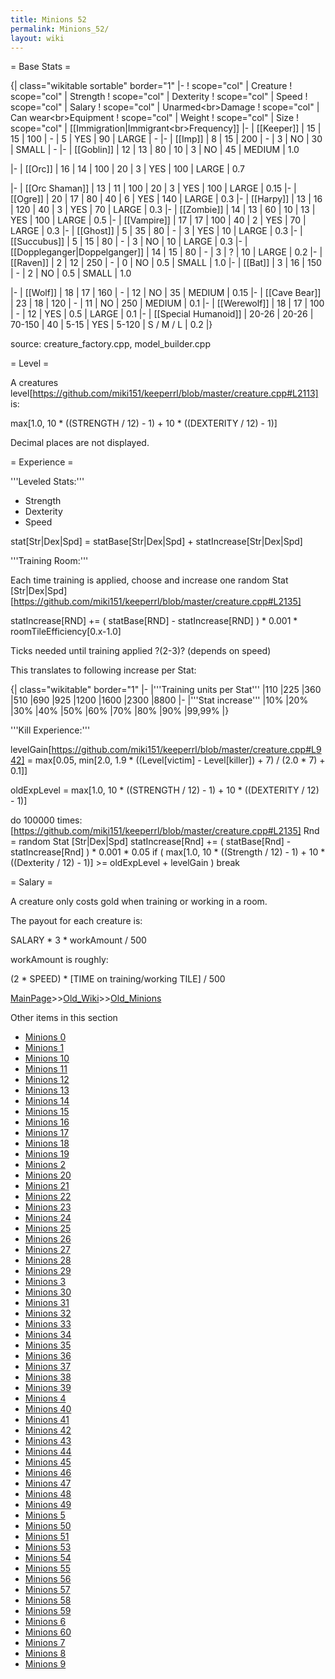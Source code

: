```yaml
---
title: Minions 52
permalink: Minions_52/
layout: wiki
---
```


= Base Stats =

{| class=&quot;wikitable sortable&quot; border=&quot;1&quot;
|-
! scope=&quot;col&quot; | Creature
! scope=&quot;col&quot; | Strength
! scope=&quot;col&quot; | Dexterity
! scope=&quot;col&quot; | Speed
! scope=&quot;col&quot; | Salary
! scope=&quot;col&quot; | Unarmed&lt;br&gt;Damage
! scope=&quot;col&quot; | Can wear&lt;br&gt;Equipment
! scope=&quot;col&quot; | Weight
! scope=&quot;col&quot; | Size
! scope=&quot;col&quot; | [[Immigration|Immigrant&lt;br&gt;Frequency]]
|-
| [[Keeper]]
| 15
| 15
| 100
| -
| 5
| YES
| 90
| LARGE
| -
|-
| [[Imp]]
| 8
| 15
| 200
| -
| 3
| NO
| 30
| SMALL
| -
|-
| [[Goblin]]
| 12
| 13
| 80
| 10
| 3
| NO
| 45
| MEDIUM
| 1.0

|-
| [[Orc]]
| 16
| 14
| 100
| 20
| 3
| YES
| 100
| LARGE
| 0.7

|-
| [[Orc Shaman]]
| 13
| 11
| 100
| 20
| 3
| YES
| 100
| LARGE
| 0.15
|-
| [[Ogre]]
| 20
| 17
| 80
| 40
| 6
| YES
| 140
| LARGE
| 0.3
|-
| [[Harpy]]
| 13
| 16
| 120
| 40
| 3
| YES
| 70
| LARGE
| 0.3
|-
| [[Zombie]]
| 14
| 13
| 60
| 10
| 13
| YES
| 100
| LARGE
| 0.5
|-
| [[Vampire]]
| 17
| 17
| 100
| 40
| 2
| YES
| 70
| LARGE
| 0.3
|-
| [[Ghost]]
| 5
| 35
| 80
| -
| 3
| YES
| 10
| LARGE
| 0.3
|-
| [[Succubus]]
| 5
| 15
| 80
| -
| 3
| NO
| 10
| LARGE
| 0.3
|-
| [[Doppleganger|Doppelganger]]
| 14
| 15
| 80
| -
| 3
| ?
| 10
| LARGE
| 0.2
|-
| [[Raven]]
| 2
| 12
| 250
| -
| 0
| NO
| 0.5
| SMALL
| 1.0
|-
| [[Bat]]
| 3
| 16
| 150
| -
| 2
| NO
| 0.5
| SMALL
| 1.0

|-
| [[Wolf]]
| 18
| 17
| 160
| -
| 12
| NO
| 35
| MEDIUM
| 0.15
|-
| [[Cave Bear]]
| 23
| 18
| 120
| -
| 11
| NO
| 250
| MEDIUM
| 0.1
|-
| [[Werewolf]]
| 18
| 17
| 100
| -
| 12
| YES
| 0.5
| LARGE
| 0.1
|-
| [[Special Humanoid]]
| 20-26
| 20-26
| 70-150
| 40
| 5-15
| YES
| 5-120
| S / M / L
| 0.2
|}

source: creature_factory.cpp, model_builder.cpp

= Level =

A creatures level[https://github.com/miki151/keeperrl/blob/master/creature.cpp#L2113] is:

 max[1.0, 10 * ((STRENGTH / 12) - 1) + 10 * ((DEXTERITY / 12) - 1)]

Decimal places are not displayed.

= Experience =

'''Leveled Stats:'''
* Strength
* Dexterity
* Speed

 stat[Str|Dex|Spd] = statBase[Str|Dex|Spd] + statIncrease[Str|Dex|Spd]

 
'''Training Room:'''

Each time training is applied, choose and increase one random Stat [Str|Dex|Spd][https://github.com/miki151/keeperrl/blob/master/creature.cpp#L2135]

 statIncrease[RND] += ( statBase[RND] - statIncrease[RND] ) * 0.001 * roomTileEfficiency[0.x-1.0]

Ticks needed until training applied ?(2-3)? (depends on speed)

This translates to following increase per Stat:

{| class=&quot;wikitable&quot; border=&quot;1&quot;
|-
|'''Training units per Stat'''
|110
|225
|360
|510
|690
|925
|1200
|1600
|2300
|8800
|-
|'''Stat increase'''
|10%
|20%
|30%
|40%
|50%
|60%
|70%
|80%
|90%
|99,99%
|}

'''Kill Experience:'''

 levelGain[https://github.com/miki151/keeperrl/blob/master/creature.cpp#L942] = max[0.05, min[2.0, 1.9 * ((Level[victim] - Level[killer]) + 7) / (2.0 * 7) + 0.1]]

 oldExpLevel = max[1.0, 10 * ((STRENGTH / 12) - 1) + 10 * ((DEXTERITY / 12) - 1)]

 do 100000 times:[https://github.com/miki151/keeperrl/blob/master/creature.cpp#L2135]
    Rnd = random Stat [Str|Dex|Spd]
    statIncrease[Rnd] += ( statBase[Rnd] - statIncrease[Rnd] ) * 0.001 * 0.05
    if ( max[1.0, 10 * ((Strength / 12) - 1) + 10 * ((Dexterity / 12) - 1)] &gt;= oldExpLevel + levelGain )
       break

= Salary =

A creature only costs gold when training or working in a room.

The payout for each creature is:

 SALARY * 3 * workAmount / 500

workAmount is roughly:

 (2 * SPEED) * [TIME on training/working TILE] / 500

[MainPage](/keeperrl_wiki/ "wikilink")>>[Old_Wiki](/keeperrl_wiki/Old_Wiki "wikilink")>>[Old_Minions](/keeperrl_wiki/Old_Minions "wikilink")

Other items in this section
-    [Minions 0](/keeperrl_wiki/Minions_0 "wikilink")
-    [Minions 1](/keeperrl_wiki/Minions_1 "wikilink")
-    [Minions 10](/keeperrl_wiki/Minions_10 "wikilink")
-    [Minions 11](/keeperrl_wiki/Minions_11 "wikilink")
-    [Minions 12](/keeperrl_wiki/Minions_12 "wikilink")
-    [Minions 13](/keeperrl_wiki/Minions_13 "wikilink")
-    [Minions 14](/keeperrl_wiki/Minions_14 "wikilink")
-    [Minions 15](/keeperrl_wiki/Minions_15 "wikilink")
-    [Minions 16](/keeperrl_wiki/Minions_16 "wikilink")
-    [Minions 17](/keeperrl_wiki/Minions_17 "wikilink")
-    [Minions 18](/keeperrl_wiki/Minions_18 "wikilink")
-    [Minions 19](/keeperrl_wiki/Minions_19 "wikilink")
-    [Minions 2](/keeperrl_wiki/Minions_2 "wikilink")
-    [Minions 20](/keeperrl_wiki/Minions_20 "wikilink")
-    [Minions 21](/keeperrl_wiki/Minions_21 "wikilink")
-    [Minions 22](/keeperrl_wiki/Minions_22 "wikilink")
-    [Minions 23](/keeperrl_wiki/Minions_23 "wikilink")
-    [Minions 24](/keeperrl_wiki/Minions_24 "wikilink")
-    [Minions 25](/keeperrl_wiki/Minions_25 "wikilink")
-    [Minions 26](/keeperrl_wiki/Minions_26 "wikilink")
-    [Minions 27](/keeperrl_wiki/Minions_27 "wikilink")
-    [Minions 28](/keeperrl_wiki/Minions_28 "wikilink")
-    [Minions 29](/keeperrl_wiki/Minions_29 "wikilink")
-    [Minions 3](/keeperrl_wiki/Minions_3 "wikilink")
-    [Minions 30](/keeperrl_wiki/Minions_30 "wikilink")
-    [Minions 31](/keeperrl_wiki/Minions_31 "wikilink")
-    [Minions 32](/keeperrl_wiki/Minions_32 "wikilink")
-    [Minions 33](/keeperrl_wiki/Minions_33 "wikilink")
-    [Minions 34](/keeperrl_wiki/Minions_34 "wikilink")
-    [Minions 35](/keeperrl_wiki/Minions_35 "wikilink")
-    [Minions 36](/keeperrl_wiki/Minions_36 "wikilink")
-    [Minions 37](/keeperrl_wiki/Minions_37 "wikilink")
-    [Minions 38](/keeperrl_wiki/Minions_38 "wikilink")
-    [Minions 39](/keeperrl_wiki/Minions_39 "wikilink")
-    [Minions 4](/keeperrl_wiki/Minions_4 "wikilink")
-    [Minions 40](/keeperrl_wiki/Minions_40 "wikilink")
-    [Minions 41](/keeperrl_wiki/Minions_41 "wikilink")
-    [Minions 42](/keeperrl_wiki/Minions_42 "wikilink")
-    [Minions 43](/keeperrl_wiki/Minions_43 "wikilink")
-    [Minions 44](/keeperrl_wiki/Minions_44 "wikilink")
-    [Minions 45](/keeperrl_wiki/Minions_45 "wikilink")
-    [Minions 46](/keeperrl_wiki/Minions_46 "wikilink")
-    [Minions 47](/keeperrl_wiki/Minions_47 "wikilink")
-    [Minions 48](/keeperrl_wiki/Minions_48 "wikilink")
-    [Minions 49](/keeperrl_wiki/Minions_49 "wikilink")
-    [Minions 5](/keeperrl_wiki/Minions_5 "wikilink")
-    [Minions 50](/keeperrl_wiki/Minions_50 "wikilink")
-    [Minions 51](/keeperrl_wiki/Minions_51 "wikilink")
-    [Minions 53](/keeperrl_wiki/Minions_53 "wikilink")
-    [Minions 54](/keeperrl_wiki/Minions_54 "wikilink")
-    [Minions 55](/keeperrl_wiki/Minions_55 "wikilink")
-    [Minions 56](/keeperrl_wiki/Minions_56 "wikilink")
-    [Minions 57](/keeperrl_wiki/Minions_57 "wikilink")
-    [Minions 58](/keeperrl_wiki/Minions_58 "wikilink")
-    [Minions 59](/keeperrl_wiki/Minions_59 "wikilink")
-    [Minions 6](/keeperrl_wiki/Minions_6 "wikilink")
-    [Minions 60](/keeperrl_wiki/Minions_60 "wikilink")
-    [Minions 7](/keeperrl_wiki/Minions_7 "wikilink")
-    [Minions 8](/keeperrl_wiki/Minions_8 "wikilink")
-    [Minions 9](/keeperrl_wiki/Minions_9 "wikilink")
